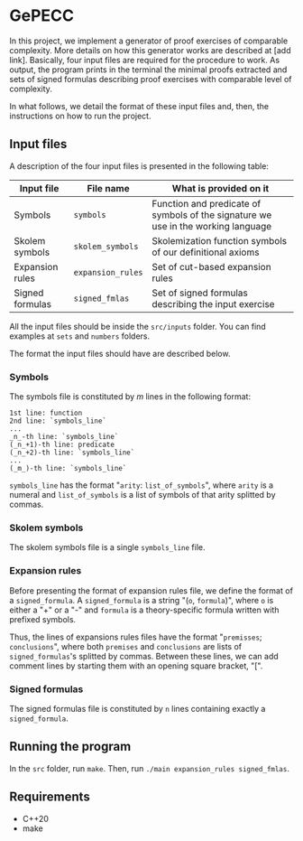 # GePECC

In this project, we implement a generator of proof exercises of comparable complexity. More details on how this generator works are described at [add link]. Basically, four input files are required for the procedure to work. As output, the program prints in the terminal the minimal proofs extracted and sets of signed formulas describing proof exercises with comparable level of complexity.

In what follows, we detail the format of these input files and, then, the instructions on how to run the project.

## Input files

A description of the four input files is presented in the following table:

| Input file | File name | What is provided on it
|--|--|--|
| Symbols | `symbols` | Function and predicate of symbols of the signature we use in the working language |
| Skolem symbols | `skolem_symbols` | Skolemization function symbols of our definitional axioms |
| Expansion rules | `expansion_rules` | Set of cut-based expansion rules |
| Signed formulas | `signed_fmlas` | Set of signed formulas describing the input exercise |

All the input files should be inside the `src/inputs` folder. You can find examples at `sets` and `numbers` folders.

The format the input files should have are described below.


### Symbols

The symbols file is constituted by _m_ lines in the following format: 

```
1st line: function
2nd line: `symbols_line`
...
_n_-th line: `symbols_line`
(_n_+1)-th line: predicate
(_n_+2)-th line: `symbols_line`
...
(_m_)-th line: `symbols_line`
```
 
`symbols_line` has the format "`arity`: `list_of_symbols`", where `arity` is a numeral and `list_of_symbols` is a list of symbols of that arity splitted by commas.

### Skolem symbols

The skolem symbols file is a single `symbols_line` file.

### Expansion rules

Before presenting the format of expansion rules file, we define the format of a `signed_formula`. A `signed_formula` is a string "(`o`, `formula`)", where `o` is either a "+" or a "-" and `formula` is a theory-specific formula written with prefixed symbols.

Thus, the lines of expansions rules files have the format "`premisses`; `conclusions`", where both `premises` and `conclusions` are lists of `signed_formulas`'s splitted by commas. Between these lines, we can add comment lines by starting them with an opening square bracket, "[".  

### Signed formulas

The signed formulas file is constituted by `n` lines containing exactly a `signed_formula`.

## Running the program

In the `src` folder, run `make`. Then, run `./main expansion_rules signed_fmlas`.

## Requirements

- C++20
- make